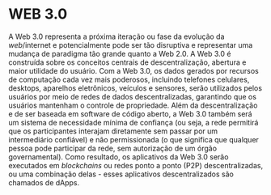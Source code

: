 # WEB 3.0

A Web 3.0 representa a próxima iteração ou fase da evolução da _web_/internet e potencialmente pode ser tão disruptiva e representar uma mudança de paradigma tão grande quanto a Web 2.0. A Web 3.0 é construída sobre os conceitos centrais de descentralização, abertura e maior utilidade do usuário. Com a Web 3.0, os dados gerados por recursos de computação cada vez mais poderosos, incluindo telefones celulares, desktops, aparelhos eletrônicos, veículos e sensores, serão utilizados pelos usuários por meio de redes de dados descentralizadas, garantindo que os usuários mantenham o controle de propriedade. Além da descentralização e de ser baseada em software de código aberto, a Web 3.0 também será um sistema de necessidade mínima de confiança (ou seja, a rede permitirá que os participantes interajam diretamente sem passar por um intermediário confiável) e não permissionada (o que significa que qualquer pessoa pode participar da rede, sem autorização de um órgão governamental). Como resultado, os aplicativos da Web 3.0 serão executados em _blockchains_ ou redes ponto a ponto (P2P) descentralizadas, ou uma combinação delas - esses aplicativos descentralizados são chamados de dApps.
